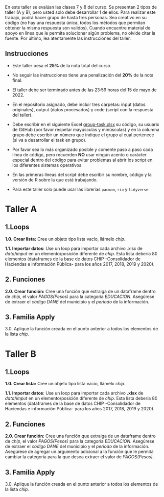 En este taller se evalúan las clases 7 y 8 del curso. Se presentan 2 tipos de taller (A y B), pero usted solo debe desarrollar 1 de ellos. Para realizar este trabajo, podrá hacer grupo de hasta tres personas. Sea creativo en su código (no hay una respuesta única, todos los métodos que permitan obtener la misma respuesta son validos). Cuando encuentre material de apoyo en línea que le permita solucionar algún problema, no olvide citar la fuente. Por último, lea atentamente las instrucciones del taller.

<!----------------------------------------------------------------------------->
## Instrucciones

* Este taller pesa el **25%** de la nota total del curso.

* No seguir las instrucciones tiene una penalización del **20%** de la nota final.

* El taller debe ser terminado antes de las 23:59 horas del 15 de mayo de 2022.

* En el repositorio asignado, debe incluir tres carpetas: input (datos originales), output (datos procesados) y code (script con la respuesta del taller).

* Debe escribir en  el siguiente Excel [group-task.xlsx](\href{https://uniandes-my.sharepoint.com/:x:/g/personal/ef_martinezg_uniandes_edu_co/EVRAqeHLnEpEmlPTtvIApt8BXdxRDCGb3jIFLieUSAB8Yg) su código, su usuario de GitHub (por favor respetar mayúsculas y minúsculas) y en la columna grupo debe escribir un número que indique el grupo al cual pertenece (si va a desarrollar el task en grupo). 

* Por favor sea lo más organizado posible y comente paso a paso cada línea de código, pero recuerden **NO** usar ningún acento o carácter especial dentro del código para evitar problemas al abrir los script en los diferentes sistemas operativos.

* En las primeras líneas del script debe escribir su nombre, código y la versión de R sobre la que está trabajando.

* Para este taller solo puede usar las librerías `pacman`, `rio` y `tidyverse`


<!----------------------------------------------------------------------------->
# Taller A

<!------------------->
## 1.Loops 

**1.0. Crear lista:** Cree un objeto tipo lista vacío, llámelo $chip$.

**1.1. Importar datos:** Use un loop para importar cada archivo .xlsx de $data/imput$ en un elemento/posición diferente de $chip$. Esta lista debería 80 elementos (dataframes de la base de datos CHIP -Consolidador de Haciendas e información Pública- para los años 2017, 2018, 2019 y 2020).

<!------------------->
## 2. Funciones

**2.0. Crear función:** Cree una función que extraiga de un dataframe dentro de $chip$, el valor *PAGOS(Pesos)* para la categoría *EDUCACION*. Asegúrese de extraer el *código DANE* del municipio y el *periodo* de la información.

<!------------------->
## 3. Familia Apply

3.0. Aplique la función creada en el punto anterior a todos los elementos de la lista $chip$.


<!----------------------------------------------------------------------------->
# Taller B

<!------------------->
## 1.Loops 

**1.0. Crear lista:** Cree un objeto tipo lista vacío, llámelo $chip$.

**1.1. Importar datos:** Use un loop para importar cada archivo **.xlsx** de $data/imput$ en un elemento/posición diferente de $chip$. Esta lista debería 80 elementos (dataframes de la base de datos CHIP -Consolidador de Haciendas e información Pública- para los años 2017, 2018, 2019 y 2020).

<!------------------->
## 2. Funciones

**2.0. Crear función:** Cree una función que extraiga de un dataframe dentro de $chip$, el valor *PAGOS(Pesos)* para la categoría *EDUCACION*. Asegúrese de extraer el *código DANE* del municipio y el *periodo* de la información. Asegúrese de agregar un argumento adicional a la función que le permita cambiar la categoría para la que desea extraer el valor de *PAGOS(Pesos)*.

<!------------------->
## 3. Familia Apply

3.0. Aplique la función creada en el punto anterior a todos los elementos de la lista $chip$.


